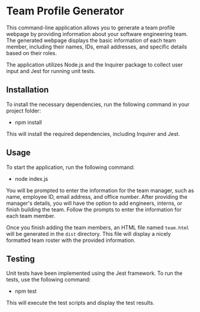 # Team Profile Generator

This command-line application allows you to generate a team profile webpage by providing information about your software engineering team. The generated webpage displays the basic information of each team member, including their names, IDs, email addresses, and specific details based on their roles.

The application utilizes Node.js and the Inquirer package to collect user input and Jest for running unit tests.

## Installation

To install the necessary dependencies, run the following command in your project folder:

- npm install

This will install the required dependencies, including Inquirer and Jest.

## Usage

To start the application, run the following command:

- node index.js

You will be prompted to enter the information for the team manager, such as name, employee ID, email address, and office number. After providing the manager's details, you will have the option to add engineers, interns, or finish building the team. Follow the prompts to enter the information for each team member.

Once you finish adding the team members, an HTML file named `team.html` will be generated in the `dist` directory. This file will display a nicely formatted team roster with the provided information.

## Testing

Unit tests have been implemented using the Jest framework. To run the tests, use the following command:

- npm test

This will execute the test scripts and display the test results.





